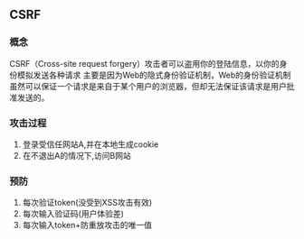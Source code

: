 ## CSRF

### 概念

CSRF（Cross-site request forgery）攻击者可以盗用你的登陆信息，以你的身份模拟发送各种请求
主要是因为Web的隐式身份验证机制，Web的身份验证机制虽然可以保证一个请求是来自于某个用户的浏览器，但却无法保证该请求是用户批准发送的。



### 攻击过程

1. 登录受信任网站A,并在本地生成cookie
2. 在不退出A的情况下,访问B网站

### 预防

1. 每次验证token(没受到XSS攻击有效)
2. 每次输入验证码(用户体验差)
3. 每次输入token+防重放攻击的唯一值



